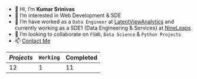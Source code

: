 - 👋 Hi, I’m **Kumar Srinivas**
- 👀 I’m interested in Web Development & SDE
- 🌱 I’m have worked as a `Data Engineer` at [LatentViewAnalytics](https://www.latentview.com/) and currently working as a SDE1 (Data Engineering & Services) at [NineLeaps](https://www.nineleaps.com/)
- 💞️ I’m looking to collaborate on `FSWD`, `Data Science` & `Python Projects`
- 📫 [Contact Me](mailto:kumars1852000@gmail.com)

*Projects* | `Working` | **Completed**
--- | --- | ---
12 | 1 | 11

<!---
KumarSr18/KumarSr18 is a ✨ special ✨ repository because its `README.md` (this file) appears on your GitHub profile.
You can click the Preview link to take a look at your changes.
--->
